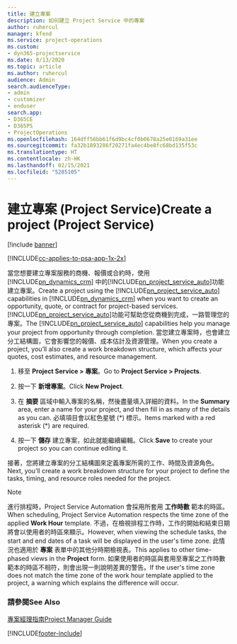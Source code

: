 ```yaml
---
title: 建立專案
description: 如何建立 Project Service 中的專案
author: ruhercul
manager: kfend
ms.service: project-operations
ms.custom:
- dyn365-projectservice
ms.date: 8/13/2020
ms.topic: article
ms.author: ruhercul
audience: Admin
search.audienceType:
- admin
- customizer
- enduser
search.app:
- D365CE
- D365PS
- ProjectOperations
ms.openlocfilehash: 164dff56bb61f6d9bc4cf0b0678a25e0169a31ee
ms.sourcegitcommit: fa32b1893286f20271fa4ec4be8fc68bd135f53c
ms.translationtype: HT
ms.contentlocale: zh-HK
ms.lasthandoff: 02/15/2021
ms.locfileid: "5285105"
---
```

# <a name="create-a-project-project-service"></a><span data-ttu-id="3f352-103">建立專案 (Project Service)</span><span class="sxs-lookup"><span data-stu-id="3f352-103">Create a project (Project Service)</span></span>

[!include [banner](../includes/psa-now-project-operations.md)]

[!INCLUDE[cc-applies-to-psa-app-1x-2x](../includes/cc-applies-to-psa-app-1x-2x.md)]

<span data-ttu-id="3f352-104">當您想要建立專案服務的商機、報價或合約時，使用 [!INCLUDE[pn_dynamics_crm](../includes/pn-dynamics-crm.md)] 中的[!INCLUDE[pn_project_service_auto](../includes/pn-project-service-auto.md)]功能建立專案。</span><span class="sxs-lookup"><span data-stu-id="3f352-104">Create a project using the [!INCLUDE[pn_project_service_auto](../includes/pn-project-service-auto.md)] capabilities in [!INCLUDE[pn_dynamics_crm](../includes/pn-dynamics-crm.md)] when you want to create an opportunity, quote, or contract for project-based services.</span></span> <span data-ttu-id="3f352-105">[!INCLUDE[pn_project_service_auto](../includes/pn-project-service-auto.md)]功能可幫助您從商機到完成，一路管理您的專案。</span><span class="sxs-lookup"><span data-stu-id="3f352-105">The [!INCLUDE[pn_project_service_auto](../includes/pn-project-service-auto.md)] capabilities help you manage your project from opportunity through completion.</span></span> <span data-ttu-id="3f352-106">當您建立專案時，也會建立分工結構圖，它會影響您的報價、成本估計及資源管理。</span><span class="sxs-lookup"><span data-stu-id="3f352-106">When you create a project, you’ll also create a work breakdown structure, which affects your quotes, cost estimates, and resource management.</span></span>  
  
1.  <span data-ttu-id="3f352-107">移至 **Project Service > 專案**。</span><span class="sxs-lookup"><span data-stu-id="3f352-107">Go to **Project Service > Projects**.</span></span>  
  
2.  <span data-ttu-id="3f352-108">按一下 **新增專案**。</span><span class="sxs-lookup"><span data-stu-id="3f352-108">Click **New Project**.</span></span>  
  
3.  <span data-ttu-id="3f352-109">在 **摘要** 區域中輸入專案的名稱，然後盡量填入詳細的資料。</span><span class="sxs-lookup"><span data-stu-id="3f352-109">In the **Summary** area, enter a name for your project, and then fill in as many of the details as you can.</span></span> <span data-ttu-id="3f352-110">必填項目會以紅色星號 (\*) 標示。</span><span class="sxs-lookup"><span data-stu-id="3f352-110">Items marked with a red asterisk (\*) are required.</span></span>  
  
4.  <span data-ttu-id="3f352-111">按一下 **儲存** 建立專案，如此就能繼續編輯。</span><span class="sxs-lookup"><span data-stu-id="3f352-111">Click **Save** to create your project so you can continue editing it.</span></span>  
  
<span data-ttu-id="3f352-112">接著，您將建立專案的分工結構圖來定義專案所需的工作、時間及資源角色。</span><span class="sxs-lookup"><span data-stu-id="3f352-112">Next, you’ll create a work breakdown structure for your project to define the tasks, timing, and resource roles needed for the project.</span></span>  

> [!NOTE]
> <span data-ttu-id="3f352-113">進行排程時，Project Service Automation 會採用所套用 **工作時數** 範本的時區。</span><span class="sxs-lookup"><span data-stu-id="3f352-113">When scheduling, Project Service Automation respects the time zone of the applied **Work Hour** template.</span></span> <span data-ttu-id="3f352-114">不過，在檢視排程工作時，工作的開始和結束日期將會以使用者的時區來顯示。</span><span class="sxs-lookup"><span data-stu-id="3f352-114">However, when viewing the schedule tasks, the start and end dates of a task will be displayed in the user's time zone.</span></span> <span data-ttu-id="3f352-115">此情況也適用於 **專案** 表單中的其他分時期檢視表。</span><span class="sxs-lookup"><span data-stu-id="3f352-115">This applies to other time-phased views in the **Project** form.</span></span> <span data-ttu-id="3f352-116">如果使用者的時區與套用至專案之工作時數範本的時區不相符，則會出現一則說明差異的警告。</span><span class="sxs-lookup"><span data-stu-id="3f352-116">If the user's time zone does not match the time zone of the work hour template applied to the project, a warning which explains the difference will occur.</span></span> 
  
### <a name="see-also"></a><span data-ttu-id="3f352-117">請參閱</span><span class="sxs-lookup"><span data-stu-id="3f352-117">See Also</span></span>  
 [<span data-ttu-id="3f352-118">專案經理指南</span><span class="sxs-lookup"><span data-stu-id="3f352-118">Project Manager Guide</span></span>](../psa/project-manager-guide.md)


[!INCLUDE[footer-include](../includes/footer-banner.md)]